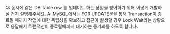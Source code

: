 Q: 동시에 같은 DB Table row 를 업데이트 하는 상황을 방어하기 위해 어떻게 개발하실 건지 설명해주세요.
A: MySQL에서는 FOR UPDATE문을 통해 Transaction이 종료될 때까지 작업에 대한 독립성을 확보하고 
접근이 발생할 경우 Lock Wait라는 상황으로 응답해서 트랜잭션이 종료될때까지 대기하는 동기화를 하도록 합니다.